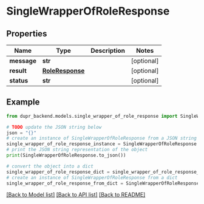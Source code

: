 # SingleWrapperOfRoleResponse


## Properties

Name | Type | Description | Notes
------------ | ------------- | ------------- | -------------
**message** | **str** |  | [optional] 
**result** | [**RoleResponse**](RoleResponse.md) |  | [optional] 
**status** | **str** |  | [optional] 

## Example

```python
from dupr_backend.models.single_wrapper_of_role_response import SingleWrapperOfRoleResponse

# TODO update the JSON string below
json = "{}"
# create an instance of SingleWrapperOfRoleResponse from a JSON string
single_wrapper_of_role_response_instance = SingleWrapperOfRoleResponse.from_json(json)
# print the JSON string representation of the object
print(SingleWrapperOfRoleResponse.to_json())

# convert the object into a dict
single_wrapper_of_role_response_dict = single_wrapper_of_role_response_instance.to_dict()
# create an instance of SingleWrapperOfRoleResponse from a dict
single_wrapper_of_role_response_from_dict = SingleWrapperOfRoleResponse.from_dict(single_wrapper_of_role_response_dict)
```
[[Back to Model list]](../README.md#documentation-for-models) [[Back to API list]](../README.md#documentation-for-api-endpoints) [[Back to README]](../README.md)


